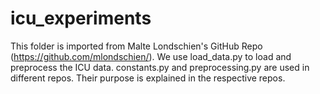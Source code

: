 # icu_experiments

This folder is imported from Malte Londschien's GitHub Repo (https://github.com/mlondschien/). We use load_data.py to load and preprocess the ICU data. constants.py and preprocessing.py are used in different repos.
Their purpose is explained in the respective repos. 